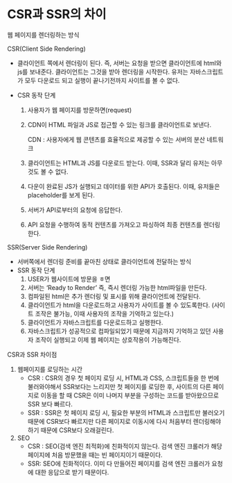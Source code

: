 # CSR과 SSR의 차이

웹 페이지를 렌더링하는 방식

CSR(Client Side Rendering)

- 클라이언트 쪽에서 렌더링이 된다. 즉, 서버는 요청을 받으면 클라이언트에 html와 js를 보내준다. 클라이언트는 그것을 받아 렌더링을 시작한다. 유저는 자바스크립트가 모두 다운로드 되고 실행이 끝나기전까지 사이트를 볼 수 없다.

- CSR 동작 단계

  1. 사용자가 웹 페이지를 방문하면(request)

  2. CDN이 HTML 파일과 JS로 접근할 수 있는 링크를 클라이언트로 보낸다.

     CDN : 사용자에게 웹 콘텐츠를 효율적으로 제공할 수 있는 서버의 분산 네트워크

  3. 클라이언트는 HTML과 JS를 다운로드 받는다. 이때, SSR과 달리 유저는 아무것도 볼 수 없다.

  4. 다운이 완료된 JS가 실행되고 데이터를 위한 API가 호출된다. 이때, 유저들은 placeholder를 보게 된다.

  5. 서버가 API로부터의 요청에 응답한다.

  6. API 요청을 수행하여 동적 컨텐츠를 가져오고 파싱하여 최종 컨텐츠를 렌더링한다.

SSR(Server Side Rendering)

- 서버쪽에서 렌더링 준비를 끝마친 상태로 클라이언트에 전달하는 방식
- SSR 동작 단계
  1. USER가 웹사이트에 방문을 ㅎ면
  2. 서버는 ‘Ready to Render’ 즉, 즉시 렌더링 가능한 html파일을 만든다.
  3. 컴파일된 html은 추가 렌더링 및 표시를 위해 클라이언트에 전달된다.
  4. 클라이언트가 html을 다운로드하고 사용자가 사이트를 볼 수 있도록한다. (사이트 조작은 불가능, 이때 사용자의 조작을 기억하고 있는다.)
  5. 클라이언트가 자바스크립트를 다운로드하고 실행한다.
  6. 자바스크립트가 성공적으로 컴파일되었기 때문에 지금까지 기억하고 있던 사용자 조작이 실행되고 이제 웹 페이지는 상호작용이 가능해진다.

CSR과 SSR 차이점

1. 웹페이지를 로딩하는 시간
   - CSR : CSR의 경우 첫 페이지 로딩 시, HTML과 CSS, 스크립트들을 한 번에 불러와야해서 SSR보다는 느리지만 첫 페이지를 로딩한 후, 사이트의 다른 페이지로 이동을 할 때 CSR은 이미 나머지 부분을 구성하는 코드를 받아왔으므로 SSR 보다 빠르다.
   - SSR : SSR은 첫 페이지 로딩 시, 필요한 부분의 HTML과 스크립트만 불러오기 때문에 CSR보다 빠르지만 다른 페이지로 이동시에 다시 처음부터 렌더링해야하기 때문에 CSR보다 오래걸린다.
2. SEO
   - CSR : SEO(검색 엔진 최적화)에 친화적이지 않는다. 검색 엔진 크롤러가 해당 페이지에 처음 방문했을 때는 빈 페이지이기 때문이다.
   - SSR: SEO에 친화적이다. 이미 다 만들어진 페이지를 검색 엔진 크롤러가 요청에 대한 응답으로 받기 때문이다.